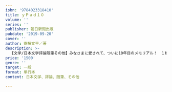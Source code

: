 ```yaml
---
isbn: '9784023318410'
title: ｙＰａｄ１０
volume: ''
series: ''
publisher: 朝日新聞出版
pubdate: '2019-09-20'
cover: ''
author: 寄藤文平／著
description: >-
  【文学/日本文学評論随筆その他】みなさまに愛されて、ついに10年目のメモリアル！　１枚に全部書ける。１枚で全部わかる。今日の予定から来週の流れまで、ページを開けばパーッと見渡せる。チマチマした電子アプリがまねできない、単純かつ高機能なビジュアルPad。
price: '1500'
genre: ''
target: 一般
format: 単行本
content: 日本文学、評論、随筆、その他

---
```

